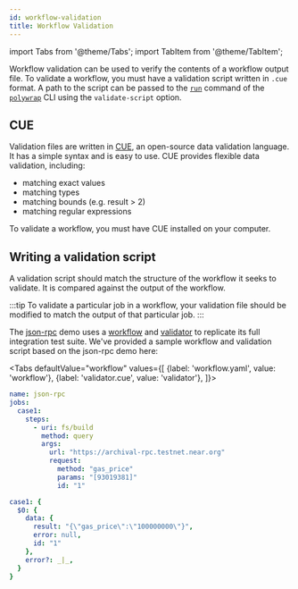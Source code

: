 ```yaml
---
id: workflow-validation
title: Workflow Validation
---
```


import Tabs from '@theme/Tabs';
import TabItem from '@theme/TabItem';

Workflow validation can be used to verify the contents of a workflow output file.
To validate a workflow, you must have a validation script written in `.cue` format.
A path to the script can be passed to the [`run`](../../reference/cli/commands/run) command of the [`polywrap`](../polywrap-cli) CLI using the `validate-script` option.

## CUE

Validation files are written in [CUE](https://cuelang.org/), an open-source data validation language.
It has a simple syntax and is easy to use.
CUE provides flexible data validation, including:
 - matching exact values
 - matching types
 - matching bounds (e.g. result > 2)
 - matching regular expressions

To validate a workflow, you must have CUE installed on your computer.

## Writing a validation script

A validation script should match the structure of the workflow it seeks to validate. 
It is compared against the output of the workflow.

:::tip
To validate a particular job in a workflow, your validation file should be modified to match the output of that particular job.
:::

The [json-rpc](https://github.com/polywrap/demos/tree/main/json-rpc/wrapper/rust) demo uses a
[workflow](https://github.com/polywrap/demos/tree/main/json-rpc/wrapper/rust/workflows/e2e.yaml) and
[validator](https://github.com/polywrap/demos/tree/main/json-rpc/wrapper/rust/workflows/validator.cue) to 
replicate its full integration test suite. 
We've provided a sample workflow and validation script based on the json-rpc demo here:

<Tabs
defaultValue="workflow"
values={[
{label: 'workflow.yaml', value: 'workflow'},
{label: 'validator.cue', value: 'validator'},
]}>
<TabItem value="workflow">

```yml
name: json-rpc
jobs:
  case1:
    steps:
      - uri: fs/build
        method: query
        args:
          url: "https://archival-rpc.testnet.near.org"
          request:
            method: "gas_price"
            params: "[93019381]"
            id: "1"
```

</TabItem>
<TabItem value="validator">

```yml
case1: {
  $0: {
    data: {
      result: "{\"gas_price\":\"100000000\"}",
      error: null,
      id: "1"
    },
    error?: _|_,
  }
}
```

</TabItem>
</Tabs>